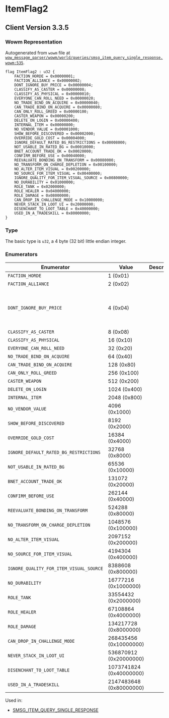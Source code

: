 # ItemFlag2

## Client Version 3.3.5

### Wowm Representation

Autogenerated from `wowm` file at [`wow_message_parser/wowm/world/queries/smsg_item_query_single_response.wowm:535`](https://github.com/gtker/wow_messages/tree/main/wow_message_parser/wowm/world/queries/smsg_item_query_single_response.wowm#L535).

```rust,ignore
flag ItemFlag2 : u32 {
    FACTION_HORDE = 0x00000001;
    FACTION_ALLIANCE = 0x00000002;
    DONT_IGNORE_BUY_PRICE = 0x00000004;
    CLASSIFY_AS_CASTER = 0x00000008;
    CLASSIFY_AS_PHYSICAL = 0x00000010;
    EVERYONE_CAN_ROLL_NEED = 0x00000020;
    NO_TRADE_BIND_ON_ACQUIRE = 0x00000040;
    CAN_TRADE_BIND_ON_ACQUIRE = 0x00000080;
    CAN_ONLY_ROLL_GREED = 0x00000100;
    CASTER_WEAPON = 0x00000200;
    DELETE_ON_LOGIN = 0x00000400;
    INTERNAL_ITEM = 0x00000800;
    NO_VENDOR_VALUE = 0x00001000;
    SHOW_BEFORE_DISCOVERED = 0x00002000;
    OVERRIDE_GOLD_COST = 0x00004000;
    IGNORE_DEFAULT_RATED_BG_RESTRICTIONS = 0x00008000;
    NOT_USABLE_IN_RATED_BG = 0x00010000;
    BNET_ACCOUNT_TRADE_OK = 0x00020000;
    CONFIRM_BEFORE_USE = 0x00040000;
    REEVALUATE_BONDING_ON_TRANSFORM = 0x00080000;
    NO_TRANSFORM_ON_CHARGE_DEPLETION = 0x00100000;
    NO_ALTER_ITEM_VISUAL = 0x00200000;
    NO_SOURCE_FOR_ITEM_VISUAL = 0x00400000;
    IGNORE_QUALITY_FOR_ITEM_VISUAL_SOURCE = 0x00800000;
    NO_DURABILITY = 0x01000000;
    ROLE_TANK = 0x02000000;
    ROLE_HEALER = 0x04000000;
    ROLE_DAMAGE = 0x08000000;
    CAN_DROP_IN_CHALLENGE_MODE = 0x10000000;
    NEVER_STACK_IN_LOOT_UI = 0x20000000;
    DISENCHANT_TO_LOOT_TABLE = 0x40000000;
    USED_IN_A_TRADESKILL = 0x80000000;
}
```
### Type
The basic type is `u32`, a 4 byte (32 bit) little endian integer.
### Enumerators
| Enumerator | Value  | Description | Comment |
| --------- | -------- | ----------- | ------- |
| `FACTION_HORDE` | 1 (0x01) |  |  |
| `FACTION_ALLIANCE` | 2 (0x02) |  |  |
| `DONT_IGNORE_BUY_PRICE` | 4 (0x04) |  | when item uses extended cost, gold is also required |
| `CLASSIFY_AS_CASTER` | 8 (0x08) |  |  |
| `CLASSIFY_AS_PHYSICAL` | 16 (0x10) |  |  |
| `EVERYONE_CAN_ROLL_NEED` | 32 (0x20) |  |  |
| `NO_TRADE_BIND_ON_ACQUIRE` | 64 (0x40) |  |  |
| `CAN_TRADE_BIND_ON_ACQUIRE` | 128 (0x80) |  |  |
| `CAN_ONLY_ROLL_GREED` | 256 (0x100) |  |  |
| `CASTER_WEAPON` | 512 (0x200) |  |  |
| `DELETE_ON_LOGIN` | 1024 (0x400) |  |  |
| `INTERNAL_ITEM` | 2048 (0x800) |  |  |
| `NO_VENDOR_VALUE` | 4096 (0x1000) |  |  |
| `SHOW_BEFORE_DISCOVERED` | 8192 (0x2000) |  |  |
| `OVERRIDE_GOLD_COST` | 16384 (0x4000) |  |  |
| `IGNORE_DEFAULT_RATED_BG_RESTRICTIONS` | 32768 (0x8000) |  |  |
| `NOT_USABLE_IN_RATED_BG` | 65536 (0x10000) |  |  |
| `BNET_ACCOUNT_TRADE_OK` | 131072 (0x20000) |  |  |
| `CONFIRM_BEFORE_USE` | 262144 (0x40000) |  |  |
| `REEVALUATE_BONDING_ON_TRANSFORM` | 524288 (0x80000) |  |  |
| `NO_TRANSFORM_ON_CHARGE_DEPLETION` | 1048576 (0x100000) |  |  |
| `NO_ALTER_ITEM_VISUAL` | 2097152 (0x200000) |  |  |
| `NO_SOURCE_FOR_ITEM_VISUAL` | 4194304 (0x400000) |  |  |
| `IGNORE_QUALITY_FOR_ITEM_VISUAL_SOURCE` | 8388608 (0x800000) |  |  |
| `NO_DURABILITY` | 16777216 (0x1000000) |  |  |
| `ROLE_TANK` | 33554432 (0x2000000) |  |  |
| `ROLE_HEALER` | 67108864 (0x4000000) |  |  |
| `ROLE_DAMAGE` | 134217728 (0x8000000) |  |  |
| `CAN_DROP_IN_CHALLENGE_MODE` | 268435456 (0x10000000) |  |  |
| `NEVER_STACK_IN_LOOT_UI` | 536870912 (0x20000000) |  |  |
| `DISENCHANT_TO_LOOT_TABLE` | 1073741824 (0x40000000) |  |  |
| `USED_IN_A_TRADESKILL` | 2147483648 (0x80000000) |  |  |

Used in:
* [SMSG_ITEM_QUERY_SINGLE_RESPONSE](smsg_item_query_single_response.md)

